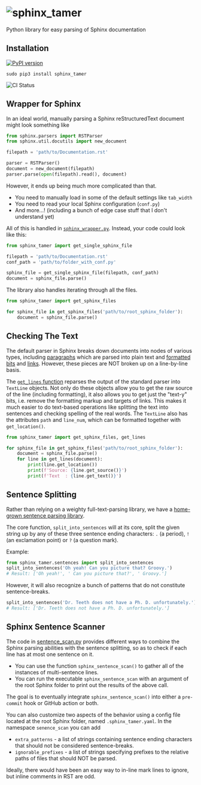 # ![sphinx_tamer](Logo.png)
Python library for easy parsing of Sphinx documentation

## Installation
[![PyPI version](https://badge.fury.io/py/sphinx_tamer.svg)](https://badge.fury.io/py/sphinx_tamer)

    sudo pip3 install sphinx_tamer

![CI Status](https://github.com/DLu/sphinx_tamer/actions/workflows/main.yaml/badge.svg)


## Wrapper for Sphinx
In an ideal world, manually parsing a Sphinx reStructuredText document might look something like

```python
from sphinx.parsers import RSTParser
from sphinx.util.docutils import new_document

filepath = 'path/to/Documentation.rst'

parser = RSTParser()
document = new_document(filepath)
parser.parse(open(filepath).read(), document)
```

However, it ends up being much more complicated than that.
 * You need to manually load in some of the default settings like `tab_width`
 * You need to read your local Sphinx configuration (``conf.py``)
 * And more...! (including a bunch of edge case stuff that I don't understand yet)

All of this is handled in [`sphinx_wrapper.py`](src/sphinx_tamer/sphinx_wrapper.py). Instead, your code could look like this:

```python
from sphinx_tamer import get_single_sphinx_file

filepath = 'path/to/Documentation.rst'
conf_path = 'path/to/folder_with_conf.py'

sphinx_file = get_single_sphinx_file(filepath, conf_path)
document = sphinx_file.parse()

```

The library also handles iterating through all the files.
```python
from sphinx_tamer import get_sphinx_files

for sphinx_file in get_sphinx_files('path/to/root_sphinx_folder'):
    document = sphinx_file.parse()
```

## Checking The Text
The default parser in Sphinx breaks down documents into nodes of various types, including [paragraphs](https://docutils.sourceforge.io/docs/ref/rst/restructuredtext.html#paragraphs) which are parsed into plain text and [formatted bits](https://docutils.sourceforge.io/docs/ref/rst/restructuredtext.html#inline-markup) and [links](https://docutils.sourceforge.io/docs/ref/rst/restructuredtext.html#hyperlink-targets).
However, these pieces are NOT broken up on a line-by-line basis.

The [`get_lines` function](src/sphinx_tamer/text.py) reparses the output of the standard parser into `TextLine` objects. Not only do these objects allow you to get the raw source of the line (including formatting), it also allows you to get just the "text-y" bits, i.e. remove the formatting markup and targets of links. This makes it much easier to do text-based operations like splitting the text into sentences and checking spelling of the real words. The `TextLine` also has the attributes `path` and `line_num`, which can be formatted together with `get_location()`.

```python
from sphinx_tamer import get_sphinx_files, get_lines

for sphinx_file in get_sphinx_files('path/to/root_sphinx_folder'):
    document = sphinx_file.parse()
    for line in get_lines(document):
        print(line.get_location())
        print(f'Source: {line.get_source()}')
        print(f'Text  : {line.get_text()}')
```

## Sentence Splitting
Rather than relying on a weighty full-text-parsing library, we have a [home-grown sentence parsing library](src/sphinx_tamer/sentences.py).

The core function, `split_into_sentences` will at its core, split the given string up by any of these three sentence ending characters: `.` (a period), `!` (an exclamation point) or `?` (a question mark).

Example:
```python
from sphinx_tamer.sentences import split_into_sentences
split_into_sentences('Oh yeah! Can you picture that? Groovy.')
# Result: ['Oh yeah!', ' Can you picture that?', ' Groovy.']
```

However, it will also recognize a bunch of patterns that do not constitute sentence-breaks.
```python
split_into_sentences('Dr. Teeth does not have a Ph. D. unfortunately.')
# Result: ['Dr. Teeth does not have a Ph. D. unfortunately.']
```

## Sphinx Sentence Scanner
The code in [sentence_scan.py](src/sphinx_tamer/sentence_scan.py) provides different ways to combine the Sphinx parsing abilities with the sentence splitting, so as to check if each line has at most one sentence on it.

 * You can use the function `sphinx_sentence_scan()` to gather all of the instances of multi-sentence lines.
 * You can run the executable `sphinx_sentence_scan` with an argument of the root Sphinx folder to print out the results of the above call.

The goal is to eventually integrate `sphinx_sentence_scan()` into either a `pre-commit` hook or GitHub action or both.

You can also customize two aspects of the behavior using a config file located at the root Sphinx folder, named `.sphinx_tamer.yaml`. In the namespace `senence_scan` you can add
 * `extra_patterns` - a list of strings containing sentence ending characters that should not be considered sentence-breaks.
 * `ignorable_prefixes` - a list of strings specifying prefixes to the relative paths of files that should NOT be parsed.

Ideally, there would have been an easy way to in-line mark lines to ignore, but inline comments in RST are odd.

